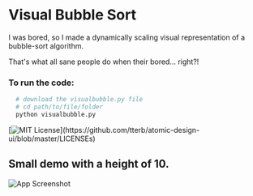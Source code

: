 
# Visual Bubble Sort

I was bored, so I made a dynamically scaling visual representation of a bubble-sort algorithm.

That's what all sane people do when their bored... right?!


### To run the code:
```bash
  # download the visualbubble.py file
  # cd path/to/file/folder
  python visualbubble.py
```

[![MIT License](https://img.shields.io/apm/l/atomic-design-ui.svg?)](https://github.com/tterb/atomic-design-ui/blob/master/LICENSEs)

## Small demo with a height of 10. 

![App Screenshot](https://i.imgur.com/Q308FQl.gif)
